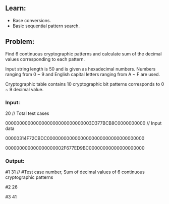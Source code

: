 ## Learn:
- Base conversions.
- Basic sequential pattern search.



## Problem:
Find 6 continuous cryptographic patterns and calculate sum of the decimal values corresponding to each pattern.

Input string length is 50 and is given as hexadecimal numbers. Numbers ranging from 0 ~ 9 and English capital letters ranging from A ~ F are used.

Cryptographic table contains 10 cryptographic bit patterns corresponds to 0 ~ 9 decimal value.



### Input:

20    // Total test cases

0000000000000000000000000000003D377BCB8C0000000000    // Input data

00000314F72CBDC00000000000000000000000000000000000

000000000000000000002F677ED9BC00000000000000000000



### Output:
#1 31   // #Test case number, Sum of decimal values of 6 continuous cryptographic patterns

#2 26

#3 41
